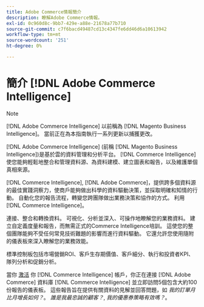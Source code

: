 ```yaml
---
title: Adobe Commerce情報簡介
description: 瞭解Adobe Commerce情報。
exl-id: 0c960d8c-9bb7-429e-a88e-21678a77b710
source-git-commit: c7f6bacd49487cd13c4347fe6dd46d6a10613942
workflow-type: tm+mt
source-wordcount: '251'
ht-degree: 0%

---
```



# 簡介 [!DNL Adobe Commerce Intelligence]

>[!NOTE]
>
>[!DNL Adobe Commerce Intelligence] 以前稱為 [!DNL Magento Business Intelligence]。 當前正在為本指南執行一系列更新以捕獲更改。

[!DNL Adobe Commerce Intelligence] (前稱 [!DNL Magento Business Intelligence])是基於雲的資料管理和分析平台。 [!DNL Commerce Intelligence] 使您能夠輕鬆地整合和管理資料源、為資料建模、建立圖表和報告，以及維護單個真相來源。

[!DNL Commerce Intelligence], [!DNL Adobe Commerce]，提供跨多個資料源的最佳實踐洞察力，使商戶能夠做出科學的資料驅動決策，並採取明確和知情的行動。 自動化您的報告流程，轉變您跨團隊做出業務決策和協作的方式。 利用 [!DNL Commerce Intelligence]。

連接、整合和轉換資料。 可視化、分析並深入、可操作地瞭解您的業務資料。 建立自定義度量和報告，而無需正式的Commerce Intelligence培訓。 這使您的整個團隊能夠不受任何常見技術難題的影響而進行資料驅動。 它還允許您使用隨附的儀表板來深入瞭解您的業務效能。

標準控制板包括市場營銷ROI、客戶生存期價值、客戶細分、執行和投資者KPI、隊列分析和促銷分析。

當你 [激活](../getting-started/onpremise-activation.md) 你 [!DNL Commerce Intelligence] 帳戶，你正在連接 [!DNL Adobe Commerce] 資料庫 [!DNL Commerce Intelligence] 並立即訪問5個包含大約100份報告的儀表板。 這些報告旨在提供有關資料的見解並回答問題，如 *我的訂單月比月增長如何？*。 *誰是我最忠誠的顧客？*, *我的優惠券策略有效嗎？*。
